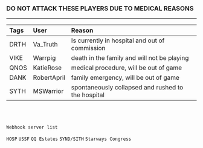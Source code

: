 ### DO NOT ATTACK THESE PLAYERS DUE TO MEDICAL REASONS
---

| Tags | User       | Reason |
|:------|:---------- |:-------|
| DRTH  | Va_Truth | Is currently in hospital and out of commission |
| VIKE | Warrpig | death in the family and will not be playing |
| QNOS | KatieRose | medical procedure, will be out of game |
| DANK | RobertApril | family emergency, will be out of game |
| SYTH | MSWarrior | spontaneously collapsed and rushed to the hospital |
<br>
<br>

`Webhook server list`

`HOSP`
`USSF`
`QQ Estates`
`SYND/SITH`
`Starways Congress`
